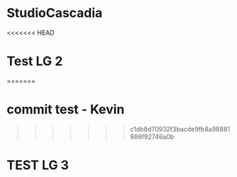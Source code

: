 # StudioCascadia
 
<<<<<<< HEAD
# Test LG 2
=======
 # commit test - Kevin
>>>>>>> c1db8d70932f3bacde9fb8a98881886f92746a0b

# TEST LG 3